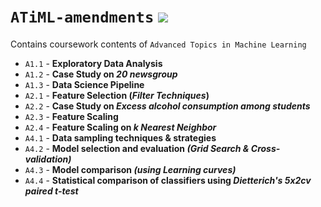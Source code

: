 # `ATiML-amendments` ![](https://img.shields.io/badge/Made%20with-LaTeX-1f425f.svg)
Contains coursework contents of `Advanced Topics in Machine Learning`

- `A1.1` - __Exploratory Data Analysis__
- `A1.2` - __Case Study on _20 newsgroup___
- `A1.3` - __Data Science Pipeline__
- `A2.1` - __Feature Selection (_Filter Techniques_)__
- `A2.2` - __Case Study on _Excess alcohol consumption among students___
- `A2.3` - __Feature Scaling__
- `A2.4` - __Feature Scaling on _k Nearest Neighbor___
- `A4.1` - __Data sampling techniques & strategies__
- `A4.2` - __Model selection and evaluation _(Grid Search & Cross-validation)___
- `A4.3` -  __Model comparison _(using Learning curves)___
- `A4.4` - __Statistical comparison of classifiers using _Dietterich's 5x2cv paired t-test___
